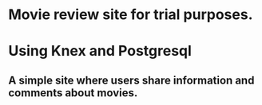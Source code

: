 # Movie review site for trial purposes.
# Using Knex and Postgresql
## A simple site where users share information and comments about movies.
